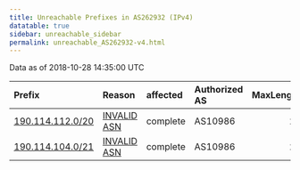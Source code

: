 ```yaml
---
title: Unreachable Prefixes in AS262932 (IPv4)
datatable: true
sidebar: unreachable_sidebar
permalink: unreachable_AS262932-v4.html
---
```


Data as of 2018-10-28 14:35:00 UTC


<div class="datatable-begin"></div>

| Prefix                                                     | Reason                                                                                                   | affected   | Authorized AS   |   MaxLength | Anchor                                         |   unreachable /24s |
|:-----------------------------------------------------------|:---------------------------------------------------------------------------------------------------------|:-----------|:----------------|------------:|:-----------------------------------------------|-------------------:|
| [190.114.112.0/20](https://stat.ripe.net/190.114.112.0/20) | [INVALID ASN](https://rpki-validator.ripe.net/announcement-preview?asn=AS262932&prefix=190.114.112.0/20) | complete   | AS10986         |          22 | [LACNIC](unreachable_LACNIC_RPKI_Root-v4.html) |                 16 |
| [190.114.104.0/21](https://stat.ripe.net/190.114.104.0/21) | [INVALID ASN](https://rpki-validator.ripe.net/announcement-preview?asn=AS262932&prefix=190.114.104.0/21) | complete   | AS10986         |          22 | [LACNIC](unreachable_LACNIC_RPKI_Root-v4.html) |                  8 |

<div class="datatable-end"></div>